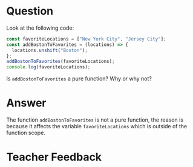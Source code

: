 # Question

Look at the following code:

```js
const favoriteLocations = ["New York City", "Jersey City"];
const addBostonToFavorites = (locations) => {
  locations.unshift("Boston");
};
addBostonToFavorites(favoriteLocations);
console.log(favoriteLocations);
```

Is `addBostonToFavorites` a pure function? Why or why not?

# Answer
The function `addBostonToFavorites` is not a pure function, the reason is because it affects the variable `favoriteLocations` which is outside of the function scope.

# Teacher Feedback
